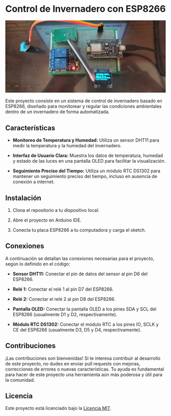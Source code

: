 # Control de Invernadero con ESP8266

![Invernadero](Invernadero.jpg)

Este proyecto consiste en un sistema de control de invernadero basado en ESP8266, diseñado para monitorear y regular las condiciones ambientales dentro de un invernadero de forma automatizada.

## Características

- **Monitoreo de Temperatura y Humedad:** Utiliza un sensor DHT11 para medir la temperatura y la humedad del invernadero.

- **Interfaz de Usuario Clara:** Muestra los datos de temperatura, humedad y estado de las luces en una pantalla OLED para facilitar la visualización.

- **Seguimiento Preciso del Tiempo:** Utiliza un módulo RTC DS1302 para mantener un seguimiento preciso del tiempo, incluso en ausencia de conexión a internet.

## Instalación

1. Clona el repositorio a tu dispositivo local:

2. Abre el proyecto en Arduino IDE.

3. Conecta tu placa ESP8266 a tu computadora y carga el sketch.


## Conexiones

A continuación se detallan las conexiones necesarias para el proyecto, según lo definido en el código:

- **Sensor DHT11:** Conectar el pin de datos del sensor al pin D6 del ESP8266.

- **Relé 1:** Conectar el relé 1 al pin D7 del ESP8266.

- **Relé 2:** Conectar el relé 2 al pin D8 del ESP8266.

- **Pantalla OLED:** Conectar la pantalla OLED a los pines SDA y SCL del ESP8266 (usualmente D1 y D2, respectivamente).

- **Módulo RTC DS1302:** Conectar el módulo RTC a los pines IO, SCLK y CE del ESP8266 (usualmente D3, D5 y D4, respectivamente).

## Contribuciones

¡Las contribuciones son bienvenidas! Si te interesa contribuir al desarrollo de este proyecto, no dudes en enviar pull requests con mejoras, correcciones de errores o nuevas características. Tu ayuda es fundamental para hacer de este proyecto una herramienta aún más poderosa y útil para la comunidad.

## Licencia

Este proyecto está licenciado bajo la [Licencia MIT](LICENSE).
